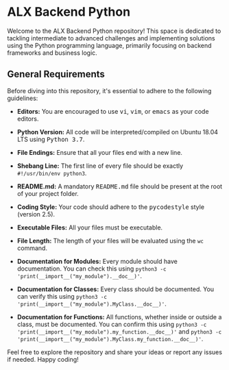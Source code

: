 # ALX Backend Python

Welcome to the ALX Backend Python repository! This space is dedicated to tackling intermediate to advanced challenges and implementing solutions using the Python programming language, primarily focusing on backend frameworks and business logic.

## General Requirements

Before diving into this repository, it's essential to adhere to the following guidelines:

- **Editors:** You are encouraged to use <kbd>vi</kbd>, <kbd>vim</kbd>, or <kbd>emacs</kbd> as your code editors.

- **Python Version:** All code will be interpreted/compiled on Ubuntu 18.04 LTS using <kbd>Python 3.7</kbd>.

- **File Endings:** Ensure that all your files end with a new line.

- **Shebang Line:** The first line of every file should be exactly `#!/usr/bin/env python3`.

- **README.md:** A mandatory <kbd>README.md</kbd> file should be present at the root of your project folder.

- **Coding Style:** Your code should adhere to the <kbd>pycodestyle</kbd> style (version 2.5).

- **Executable Files:** All your files must be executable.

- **File Length:** The length of your files will be evaluated using the `wc` command.

- **Documentation for Modules:** Every module should have documentation. You can check this using `python3 -c 'print(__import__("my_module").__doc__)'`.

- **Documentation for Classes:** Every class should be documented. You can verify this using `python3 -c 'print(__import__("my_module").MyClass.__doc__)'`.

- **Documentation for Functions:** All functions, whether inside or outside a class, must be documented. You can confirm this using `python3 -c 'print(__import__("my_module").my_function.__doc__)'` and `python3 -c 'print(__import__("my_module").MyClass.my_function.__doc__)'`.

Feel free to explore the repository and share your ideas or report any issues if needed. Happy coding!
